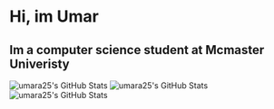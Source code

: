 <h1>Hi, im Umar</h1>

<h2>Im a computer science student at Mcmaster Univeristy</h2>

<img src="https://github-readme-stats.vercel.app/api?username=umara25&theme=synthwave&show_icons=true&hide_border=true&count_private=true" alt="umara25's GitHub Stats" />

<img src="https://github-readme-stats.vercel.app/api/top-langs/?username=umara25&theme=synthwave&show_icons=true&hide_border=true&layout=compact" alt="umara25's GitHub Stats" />

<img src="https://github-readme-streak-stats.herokuapp.com/?user=umara25&theme=synthwave&hide_border=true" alt="umara25's GitHub Stats" />
